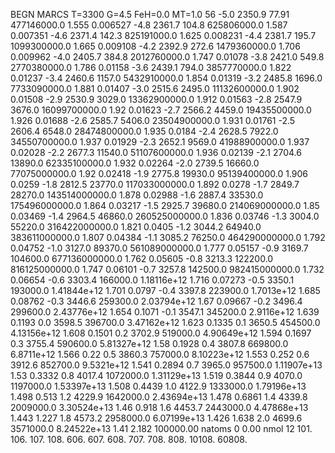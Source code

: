 BEGN
MARCS T=3300 G=4.5 FeH=0.0 MT=1.0
                  56
-5.0 2350.9 77.91 477146000.0 1.555 0.006527 
-4.8 2361.7 104.8 625806000.0 1.587 0.007351 
-4.6 2371.4 142.3 825191000.0 1.625 0.008231 
-4.4 2381.7 195.7 1099300000.0 1.665 0.009108 
-4.2 2392.9 272.6 1479360000.0 1.706 0.009962 
-4.0 2405.7 384.8 2012760000.0 1.747 0.01078 
-3.8 2421.0 549.8 2770380000.0 1.786 0.01158 
-3.6 2439.1 794.0 3857770000.0 1.822 0.01237 
-3.4 2460.6 1157.0 5432910000.0 1.854 0.01319 
-3.2 2485.8 1696.0 7733090000.0 1.881 0.01407 
-3.0 2515.6 2495.0 11132600000.0 1.902 0.01508 
-2.9 2530.9 3029.0 13362900000.0 1.912 0.01563 
-2.8 2547.9 3676.0 16099700000.0 1.92 0.01623 
-2.7 2566.2 4459.0 19435500000.0 1.926 0.01688 
-2.6 2585.7 5406.0 23504900000.0 1.931 0.01761 
-2.5 2606.4 6548.0 28474800000.0 1.935 0.0184 
-2.4 2628.5 7922.0 34550700000.0 1.937 0.01929 
-2.3 2652.1 9569.0 41988900000.0 1.937 0.02028 
-2.2 2677.3 11540.0 51107600000.0 1.936 0.02139 
-2.1 2704.6 13890.0 62335100000.0 1.932 0.02264 
-2.0 2739.5 16660.0 77075000000.0 1.92 0.02418 
-1.9 2775.8 19930.0 95139400000.0 1.906 0.0259 
-1.8 2812.5 23770.0 117033000000.0 1.892 0.0278 
-1.7 2849.7 28270.0 143514000000.0 1.878 0.02988 
-1.6 2887.4 33530.0 175496000000.0 1.864 0.03217 
-1.5 2925.7 39680.0 214069000000.0 1.85 0.03469 
-1.4 2964.5 46860.0 260525000000.0 1.836 0.03746 
-1.3 3004.0 55220.0 316422000000.0 1.821 0.0405 
-1.2 3044.2 64940.0 383611000000.0 1.807 0.04384 
-1.1 3085.2 76250.0 464290000000.0 1.792 0.04752 
-1.0 3127.0 89370.0 561089000000.0 1.777 0.05157 
-0.9 3169.7 104600.0 677136000000.0 1.762 0.05605 
-0.8 3213.3 122200.0 816125000000.0 1.747 0.06101 
-0.7 3257.8 142500.0 982415000000.0 1.732 0.06654 
-0.6 3303.4 166000.0 1.18116e+12 1.716 0.07273 
-0.5 3350.1 193000.0 1.41844e+12 1.701 0.0797 
-0.4 3397.8 223900.0 1.7013e+12 1.685 0.08762 
-0.3 3446.6 259300.0 2.03794e+12 1.67 0.09667 
-0.2 3496.4 299600.0 2.43776e+12 1.654 0.1071 
-0.1 3547.1 345200.0 2.9116e+12 1.639 0.1193 
0.0 3598.5 396700.0 3.47162e+12 1.623 0.1335 
0.1 3650.5 454500.0 4.13156e+12 1.608 0.1501 
0.2 3702.9 519000.0 4.90649e+12 1.594 0.1697 
0.3 3755.4 590600.0 5.81327e+12 1.58 0.1928 
0.4 3807.8 669800.0 6.8711e+12 1.566 0.22 
0.5 3860.3 757000.0 8.10223e+12 1.553 0.252 
0.6 3912.6 852700.0 9.5321e+12 1.541 0.2894 
0.7 3965.0 957500.0 1.11907e+13 1.53 0.3332 
0.8 4017.4 1072000.0 1.31129e+13 1.519 0.3844 
0.9 4070.0 1197000.0 1.53397e+13 1.508 0.4439 
1.0 4122.9 1333000.0 1.79196e+13 1.498 0.513 
1.2 4229.9 1642000.0 2.43694e+13 1.478 0.6861 
1.4 4339.8 2009000.0 3.30524e+13 1.46 0.918 
1.6 4453.7 2443000.0 4.47868e+13 1.443 1.227 
1.8 4573.2 2958000.0 6.07199e+13 1.426 1.638 
2.0 4699.6 3571000.0 8.24522e+13 1.41 2.182 
100000.00
natoms              0      0.00
nmol          12
          101.         106.       107.      108.         606.        607.        608.
          707.         708.       808.    10108.       60808.
